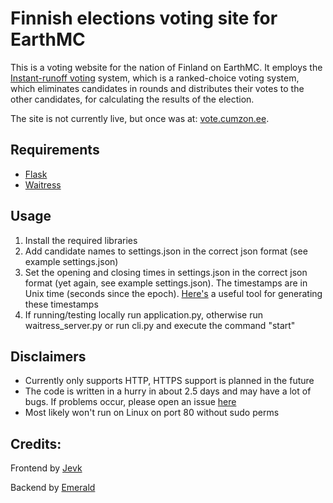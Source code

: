 # Finnish elections voting site for EarthMC
This is a voting website for the nation of Finland on EarthMC. It employs the [Instant-runoff voting](https://en.wikipedia.org/wiki/Instant-runoff_voting) system, which is a ranked-choice voting system, which eliminates candidates in rounds and distributes their votes to the other candidates, for calculating the results of the election.

The site is not currently live, but once was at: [vote.cumzon.ee](http://vote.cumzon.ee).

## Requirements
- [Flask](https://github.com/pallets/flask)
- [Waitress](https://github.com/Pylons/waitress)

## Usage
1. Install the required libraries
2. Add candidate names to settings.json in the correct json format (see example settings.json)
3. Set the opening and closing times in settings.json in the correct json format (yet again, see example settings.json). The timestamps are in Unix time (seconds since the epoch). [Here's](https://www.unixtimestamp.com/) a useful tool for generating these timestamps
4. If running/testing locally run application.py, otherwise run waitress_server.py or run cli.py and execute the command "start"

## Disclaimers
- Currently only supports HTTP, HTTPS support is planned in the future
- The code is written in a hurry in about 2.5 days and may have a lot of bugs. If problems occur, please open an issue [here](https://github.com/SpartanJ/ecode/issues)
- Most likely won't run on Linux on port 80 without sudo perms

## Credits:
Frontend by [Jevk](https://github.com/jevk)

Backend by [Emerald](https://github.com/emeraldtip)
